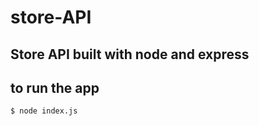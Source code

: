 # store-API
Store API built with node and express
 ----------
 
 ## to run the app  
 ```$ node index.js```
